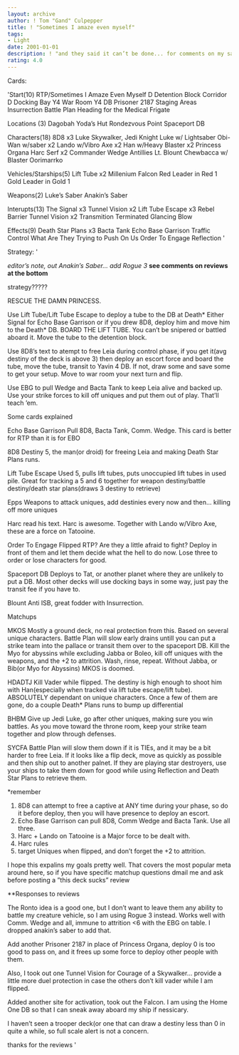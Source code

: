 ```yaml
---
layout: archive
author: ! Tom "Gand" Culpepper
title: ! "Sometimes I amaze even myself"
tags:
- Light
date: 2001-01-01
description: ! "and they said it can’t be done... for comments on my sanity, see HEBO."
rating: 4.0
---
```

Cards: 

'Start(10)
RTP/Sometimes I Amaze Even Myself
D Detention Block Corridor
D Docking Bay
Y4 War Room
Y4 DB
Prisoner 2187
Staging Areas
Insurrection
Battle Plan
Heading for the Medical Frigate

Locations (3)
Dagobah Yoda’s Hut
Rondezvous Point
Spaceport DB

Characters(18)
8D8 x3
Luke Skywalker, Jedi Knight
Luke w/ Lightsaber
Obi-Wan w/saber x2
Lando w/Vibro Axe x2
Han w/Heavy Blaster x2
Princess Organa
Harc Serf x2
Commander Wedge Antillies
Lt. Blount
Chewbacca w/ Blaster
Oorimarrko

Vehicles/Starships(5)
Lift Tube x2
Millenium Falcon
Red Leader in Red 1
Gold Leader in Gold 1

Weapons(2)
Luke’s Saber
Anakin’s Saber

Interupts(13)
The Signal x3
Tunnel Vision x2
Lift Tube Escape x3
Rebel Barrier
Tunnel Vision x2
Transmition Terminated
Glancing Blow

Effects(9)
Death Star Plans x3
Bacta Tank
Echo Base Garrison
Traffic Control
What Are They Trying to Push On Us
Order To Engage
Reflection '

Strategy: '

*editor’s note, out Anakin’s Saber... add Rogue 3*
**see comments on reviews at the bottom**

strategy?????

  RESCUE THE DAMN PRINCESS.

  Use Lift Tube/Lift Tube Escape to deploy a tube to the DB at Death* Either Signal for Echo Base Garrison or if you drew 8D8, deploy him and move him to the Death* DB.  BOARD THE LIFT TUBE.	You can’t be snipered or battled aboard it.  Move the tube to the detention block.

  Use 8D8’s text to atempt to free Leia during control phase, if you get it(avg destiny of the deck is above 3) then deploy an escort force and board the tube, move the tube, transit to Yavin 4 DB.  If not, draw some and save some to get your setup.  Move to war room your next turn and flip.

  Use EBG to pull Wedge and Bacta Tank to keep Leia alive and backed up.  Use your strike forces to kill off uniques and put them out of play.	That’ll teach ’em.

Some cards explained

Echo Base Garrison Pull 8D8, Bacta Tank, Comm. Wedge.	This card is better for RTP than it is for EBO

8D8  Destiny 5, the man(or droid) for freeing Leia and making Death Star Plans runs.

Lift Tube Escape  Used 5, pulls lift tubes, puts unoccupied lift tubes in used pile.  Great for tracking a 5 and 6 together for weapon destiny/battle destiny/death star plans(draws 3 destiny to retrieve)

Epps Weapons to attack uniques, add destinies every now and then... killing off more uniques

Harc  read his text.  Harc is awesome.  Together with Lando w/Vibro Axe, these are a force on Tatooine.

Order To Engage  Flipped RTP?	Are they a little afraid to fight?  Deploy in front of them and let them decide what the hell to do now.  Lose three to order or lose characters for good.

Spaceport DB  Deploys to Tat, or another planet where they are unlikely to put a DB.  Most other decks will use docking bays in some way, just pay the transit fee if you have to.

Blount Anti ISB, great fodder with Insurrection.



Matchups

MKOS  Mostly a ground deck, no real protection from this.  Based on several unique characters.  Battle Plan will slow early drains untill you can put a strike team into the pallace or transit them over to the spaceport DB.  Kill the Myo for abyssins while excluding Jabba or Boleo, kill off uniques with the weapons, and the +2 to attrition.	Wash, rinse, repeat.  Without Jabba,  or Bib(or Myo for Abyssins) MKOS is doomed.

HDADTJ  Kill Vader while flipped.  The destiny is high enough to shoot him with Han(especially when tracked via lift tube escape/lift tube).  ABSOLUTELY dependant on unique characters.  Once a few of them are gone, do a couple Death* Plans runs to bump up differential

BHBM  Give up Jedi Luke, go after other uniques, making sure you win battles.	As you move toward the throne room, keep your strike team together and plow through defenses.

SYCFA	Battle Plan will slow them down if it is TIEs, and it may be a bit harder to free Leia.  If it looks like a flip deck, move as quickly as possible and then ship out to another palnet.  If they are playing star destroyers, use your ships to take them down for good while using Reflection and Death Star Plans to retrieve them.

*remember
  1) 8D8 can attempt to free a captive at ANY time during your phase, so do it before deploy, then you will have presence to deploy an escort.
  2) Echo Base Garrison can pull 8D8, Comm Wedge and Bacta Tank.  Use all three.
  3) Harc + Lando on Tatooine is a Major force to be dealt with.
  4) Harc rules
  5) target Uniques when flipped, and don’t forget the +2 to attrition.

I hope this expalins my goals pretty well.  That covers the most popular meta around here, so if you have specific matchup questions dmail me and ask before posting a ”this deck sucks” review



**Responses to reviews

The Ronto idea is a good one, but I don’t want to leave them any ability to battle my creature vehicle, so I am using Rogue 3 instead.  Works well with Comm. Wedge and all, immune to attrition <6 with the EBG on table.  I dropped anakin’s saber to add that.

Add another Prisoner 2187 in place of Princess Organa, deploy 0 is too good to pass on, and it frees up some force to deploy other people with them.

Also, I took out one Tunnel Vision for Courage of a Skywalker...  provide a little more duel protection in case the others don’t kill vader while I am flipped.

Added another site for activation, took out the Falcon.  I am using the Home One DB so that I can sneak away aboard my ship if nessicary.

I haven’t seen a trooper deck(or one that can draw a destiny less than 0 in quite a while, so full scale alert is not a concern.

thanks for the reviews '